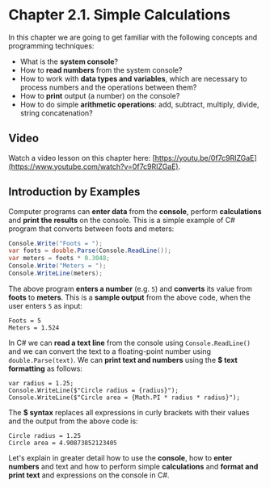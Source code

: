 # Chapter 2.1. Simple Calculations

In this chapter we are going to get familiar with the following concepts and programming techniques:

* What is the **system console**?
* How to **read numbers** from the system console?
* How to work with **data types and variables**, which are necessary to process numbers and the operations between them?
* How to **print** output \(a number\) on the console?
* How to do simple **arithmetic operations**: add, subtract, multiply, divide, string concatenation?

## Video

Watch a video lesson on this chapter here: [https://youtu.be/0f7c9RIZGaE](https://www.youtube.com/watch?v=0f7c9RIZGaE).

## Introduction by Examples

Computer programs can **enter data** from the **console**, perform **calculations** and **print the results** on the console. This is a simple example of C\# program that converts between foots and meters:

```csharp
Console.Write("Foots = ");              
var foots = double.Parse(Console.ReadLine());
var meters = foots * 0.3048;
Console.Write("Meters = ");
Console.WriteLine(meters);
```

The above program **enters a number** \(e.g. `5`\) and **converts** its value from **foots** to **meters**. This is a **sample output** from the above code, when the user enters `5` as input:

```
Foots = 5
Meters = 1.524
```

In C\# we can **read a text line** from the console using `Console.ReadLine()` and we can convert the text to a floating-point number using `double.Parse(text)`. We can **print text and numbers** using the **$ text formatting** as follows:

```
var radius = 1.25;
Console.WriteLine($"Circle radius = {radius}");
Console.WriteLine($"Circle area = {Math.PI * radius * radius}");
```

The **$ syntax** replaces all expressions in curly brackets with their values and the output from the above code is:

```
Circle radius = 1.25
Circle area = 4.90873852123405
```

Let's explain in greater detail how to use the **console**, how to **enter numbers** and text and how to perform simple **calculations** and **format and print text** and expressions on the console in C\#.

